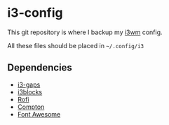 # i3-config

This git repository is where I backup my [i3wm](https://i3wm.org/) config.

All these files should be placed in `~/.config/i3`


## Dependencies

- [i3-gaps](https://github.com/Airblader/i3)
- [i3blocks](https://github.com/vivien/i3blocks)
- [Rofi](https://github.com/DaveDavenport/rofi)
- [Compton](https://github.com/chjj/compton)
- [Font Awesome](http://fontawesome.io/)